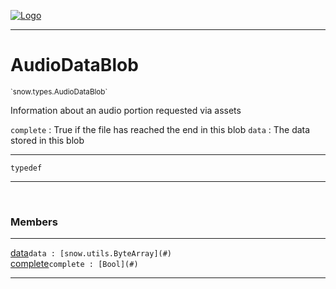 
[![Logo](../../../images/logo.png)](../../../api/index.html)

---



<h1>AudioDataBlob</h1>
<small>`snow.types.AudioDataBlob`</small>

Information about an audio portion requested via assets

`complete` : True if the file has reached the end in this blob
`data` : The data stored in this blob

---

`typedef`

---

&nbsp;
&nbsp;



<h3>Members</h3> <hr/><span class="member apipage">
                <a name="data"><a class="lift" href="#data">data</a></a><code class="signature apipage">data : [snow.utils.ByteArray](#)</code><br/></span>
            <span class="small_desc_flat"></span><span class="member apipage">
                <a name="complete"><a class="lift" href="#complete">complete</a></a><code class="signature apipage">complete : [Bool](#)</code><br/></span>
            <span class="small_desc_flat"></span>







---

&nbsp;
&nbsp;
&nbsp;
&nbsp;